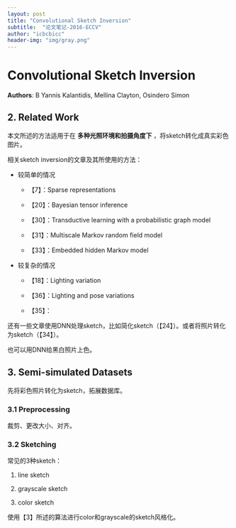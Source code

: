 ```yaml
---
layout: post
title: "Convolutional Sketch Inversion"
subtitle:  "论文笔记-2016-ECCV"
author: "icbcbicc"
header-img: "img/gray.png"
---
```


# Convolutional Sketch Inversion

**Authors**: B Yannis Kalantidis, Mellina Clayton, Osindero Simon

## 2. Related Work

本文所述的方法适用于在 **多种光照环境和拍摄角度下** ，将sketch转化成真实彩色图片。

相关sketch inversion的文章及其所使用的方法：

- 较简单的情况

  - 【7】：Sparse representations

  - 【20】：Bayesian tensor inference

  - 【30】：Transductive learning with a probabilistic graph model

  - 【31】：Multiscale Markov random field model

  - 【33】：Embedded hidden Markov model

- 较复杂的情况

  - 【18】：Lighting variation

  - 【36】：Lighting and pose variations

  - 【35】：

还有一些文章使用DNN处理sketch，比如简化sketch（【24】）。或者将照片转化为sketch（【34】）。

也可以用DNN给黑白照片上色。

## 3. Semi-simulated Datasets

先将彩色照片转化为sketch，拓展数据库。

### 3.1 Preprocessing

裁剪、更改大小、对齐。

### 3.2 Sketching

常见的3种sketch：

1. line sketch

2. grayscale sketch

3. color sketch

使用【3】所述的算法进行color和grayscale的sketch风格化。
